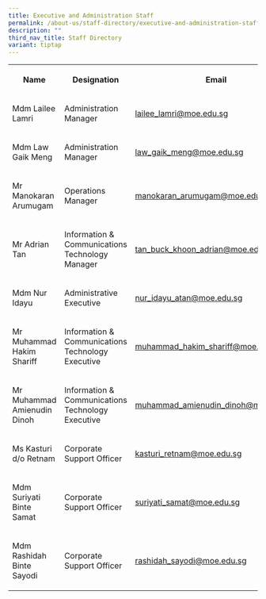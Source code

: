 ```yaml
---
title: Executive and Administration Staff
permalink: /about-us/staff-directory/executive-and-administration-staff/
description: ""
third_nav_title: Staff Directory
variant: tiptap
---
```

<table style="minWidth: 75px">
<colgroup>
<col>
<col>
<col>
</colgroup>
<tbody>
<tr>
<th rowspan="1" colspan="1">
<p><strong>Name</strong>
</p>
</th>
<th rowspan="1" colspan="1">
<p><strong>Designation</strong>
</p>
</th>
<th rowspan="1" colspan="1">
<p><strong>Email</strong>
</p>
</th>
</tr>
<tr>
<td rowspan="1" colspan="1">
<p>Mdm Lailee Lamri</p>
</td>
<td rowspan="1" colspan="1">
<p>Administration Manager</p>
</td>
<td rowspan="1" colspan="1">
<p><a href="mailto:lailee_lamri@moe.edu.sg" rel="noopener noreferrer nofollow" target="_blank">lailee_lamri@moe.edu.sg</a>
</p>
</td>
</tr>
<tr>
<td rowspan="1" colspan="1">
<p>Mdm Law Gaik Meng</p>
</td>
<td rowspan="1" colspan="1">
<p>Administration Manager</p>
</td>
<td rowspan="1" colspan="1">
<p><a href="mailto:law_gaik_meng@moe.edu.sg" rel="noopener noreferrer nofollow" target="_blank">law_gaik_meng@moe.edu.sg</a>
</p>
</td>
</tr>
<tr>
<td rowspan="1" colspan="1">
<p>Mr Manokaran Arumugam</p>
</td>
<td rowspan="1" colspan="1">
<p>Operations Manager</p>
</td>
<td rowspan="1" colspan="1">
<p><a href="mailto:manokaran_arumugam@moe.edu.sg" rel="noopener noreferrer nofollow" target="_blank">manokaran_arumugam@moe.edu.sg</a>
</p>
</td>
</tr>
<tr>
<td rowspan="1" colspan="1">
<p>Mr Adrian Tan</p>
</td>
<td rowspan="1" colspan="1">
<p>Information &amp; Communications Technology Manager</p>
</td>
<td rowspan="1" colspan="1">
<p><a href="mailto:tan_buck_khoon_adrian@moe.edu.sg" rel="noopener noreferrer nofollow" target="_blank">tan_buck_khoon_adrian@moe.edu.sg</a>
</p>
<p></p>
</td>
</tr>
<tr>
<td rowspan="1" colspan="1">
<p>Mdm Nur Idayu</p>
</td>
<td rowspan="1" colspan="1">
<p>Administrative Executive</p>
</td>
<td rowspan="1" colspan="1">
<p><a href="mailto:nur_idayu_atan@moe.edu.sg" rel="noopener noreferrer nofollow" target="_blank">nur_idayu_atan@moe.edu.sg</a>
</p>
</td>
</tr>
<tr>
<td rowspan="1" colspan="1">
<p>Mr Muhammad Hakim Shariff</p>
</td>
<td rowspan="1" colspan="1">
<p>Information &amp; Communications Technology Executive</p>
</td>
<td rowspan="1" colspan="1">
<p><a href="mailto:muhammad_hakim_shariff@moe.edu.sg" rel="noopener noreferrer nofollow" target="_blank">muhammad_hakim_shariff@moe.edu.sg</a>
</p>
</td>
</tr>
<tr>
<td rowspan="1" colspan="1">
<p>Mr Muhammad Amienudin Dinoh</p>
</td>
<td rowspan="1" colspan="1">
<p>Information &amp; Communications Technology Executive</p>
</td>
<td rowspan="1" colspan="1">
<p><a href="mailto:muhammad_amienudin_dinoh@moe.edu.sg" rel="noopener noreferrer nofollow" target="_blank">muhammad_amienudin_dinoh@moe.edu.sg</a>
</p>
</td>
</tr>
<tr>
<td rowspan="1" colspan="1">
<p>Ms Kasturi d/o Retnam</p>
</td>
<td rowspan="1" colspan="1">
<p>Corporate Support Officer</p>
</td>
<td rowspan="1" colspan="1">
<p><a href="mailto:kasturi_retnam@moe.edu.sg" rel="noopener noreferrer nofollow" target="_blank">kasturi_retnam@moe.edu.sg</a>
</p>
</td>
</tr>
<tr>
<td rowspan="1" colspan="1">
<p>Mdm Suriyati Binte Samat</p>
</td>
<td rowspan="1" colspan="1">
<p>Corporate Support Officer</p>
</td>
<td rowspan="1" colspan="1">
<p><a href="mailto:suriyati_samat@moe.edu.sg" rel="noopener noreferrer nofollow" target="_blank">suriyati_samat@moe.edu.sg</a>
</p>
</td>
</tr>
<tr>
<td rowspan="1" colspan="1">
<p>Mdm Rashidah Binte Sayodi</p>
</td>
<td rowspan="1" colspan="1">
<p>Corporate Support Officer</p>
</td>
<td rowspan="1" colspan="1">
<p><a href="mailto:rashidah_sayodi@moe.edu.sg" rel="noopener noreferrer nofollow" target="_blank">rashidah_sayodi@moe.edu.sg</a>
</p>
</td>
</tr>
</tbody>
</table>
<p></p>